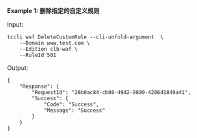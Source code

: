 **Example 1: 删除指定的自定义规则**



Input: 

```
tccli waf DeleteCustomRule --cli-unfold-argument  \
    --Domain www.test.com \
    --Edition clb-waf \
    --RuleId 501
```

Output: 
```
{
    "Response": {
        "RequestId": "26b0ac84-cb08-49d2-9899-4206d1849a41",
        "Success": {
            "Code": "Success",
            "Message": "Success"
        }
    }
}
```

